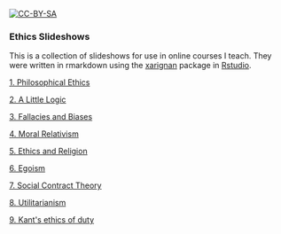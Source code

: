 [![CC-BY-SA](https://i.creativecommons.org/l/by-sa/4.0/88x31.png)](#license)

### Ethics Slideshows

This is a collection of slideshows for use in online courses I teach. They were written in rmarkdown using the [xarignan](https://github.com/yihui/xaringan) package in [Rstudio](https://rstudio.com/products/rstudio/).

[1. Philosophical Ethics](https://gwmatthews.github.io/ethics-slideshows/01-phl210-slides.html)

[2. A Little Logic](https://gwmatthews.github.io/ethics-slideshows/02-phl210-slides.html)

[3. Fallacies and Biases](https://gwmatthews.github.io/ethics-slideshows/03-phl210-slides.html)

[4. Moral Relativism](https://gwmatthews.github.io/ethics-slideshows/04-phl210-slides.html)

[5. Ethics and Religion](https://gwmatthews.github.io/ethics-slideshows/05-phl210-slides.html)

[6. Egoism](https://gwmatthews.github.io/ethics-slideshows/06-phl210-slides.html)

[7. Social Contract Theory](https://gwmatthews.github.io/ethics-slideshows/07-phl210-slides.html)

[8. Utilitarianism](https://gwmatthews.github.io/ethics-slideshows/08-phl210-slides.html)

[9. Kant's ethics of duty](https://gwmatthews.github.io/ethics-slideshows/09-phl210-slides.html)


